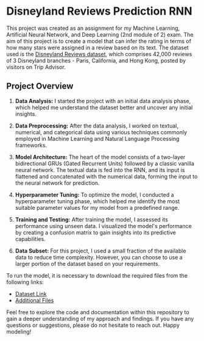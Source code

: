 # Disneyland Reviews Prediction RNN

This project was created as an assignment for my Machine Learning, Artificial Neural Network, and Deep Learning (2nd module of 2) exam. The aim of this project is to create a model that can infer the rating in terms of how many stars were assigned in a review based on its text. The dataset used is the [Disneyland Reviews dataset](https://www.kaggle.com/datasets/arushchillar/disneyland-reviews), which comprises 42,000 reviews of 3 Disneyland branches - Paris, California, and Hong Kong, posted by visitors on Trip Advisor.

## Project Overview

1. **Data Analysis:** I started the project with an initial data analysis phase, which helped me understand the dataset better and uncover any initial insights.

2. **Data Preprocessing:** After the data analysis, I worked on textual, numerical, and categorical data using various techniques commonly employed in Machine Learning and Natural Language Processing frameworks.

3. **Model Architecture:** The heart of the model consists of a two-layer bidirectional GRUs (Gated Recurrent Units) followed by a classic vanilla neural network. The textual data is fed into the RNN, and its input is flattened and concatenated with the numerical data, forming the input to the neural network for prediction.

4. **Hyperparameter Tuning:** To optimize the model, I conducted a hyperparameter tuning phase, which helped me identify the most suitable parameter values for my model from a predefined range.

5. **Training and Testing:** After training the model, I assessed its performance using unseen data. I visualized the model's performance by creating a confusion matrix to gain insights into its predictive capabilities.

6. **Data Subset:** For this project, I used a small fraction of the available data to reduce time complexity. However, you can choose to use a larger portion of the dataset based on your requirements.

To run the model, it is necessary to download the required files from the following links:

- [Dataset Link](https://www.kaggle.com/datasets/arushchillar/disneyland-reviews)
- [Additional Files](https://drive.google.com/drive/folders/18DakChwcXiTXS-R6aeVZwow5F-s0ZSeB?usp=sharing)

Feel free to explore the code and documentation within this repository to gain a deeper understanding of my approach and findings. If you have any questions or suggestions, please do not hesitate to reach out. Happy modeling!
